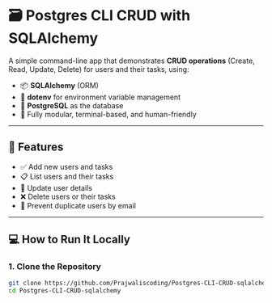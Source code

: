# 🗃️ Postgres CLI CRUD with SQLAlchemy

A simple command-line app that demonstrates **CRUD operations** (Create, Read, Update, Delete) for users and their tasks, using:

- 📦 **SQLAlchemy** (ORM)
- 🔐 **dotenv** for environment variable management
- 🐘 **PostgreSQL** as the database
- 🧠 Fully modular, terminal-based, and human-friendly

---

## 📁 Features

- ✅ Add new users and tasks
- 📋 List users and their tasks
- 🔄 Update user details
- ❌ Delete users or their tasks
- 🚫 Prevent duplicate users by email

---

## 💻 How to Run It Locally

### 1. Clone the Repository

```bash
git clone https://github.com/Prajwaliscoding/Postgres-CLI-CRUD-sqlalchemy.git
cd Postgres-CLI-CRUD-sqlalchemy
```
